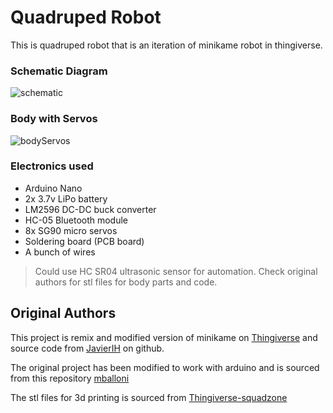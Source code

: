 # Quadruped Robot

This is quadruped robot that is an iteration of minikame robot in thingiverse. 

### Schematic Diagram

![schematic](https://ngaih.tech/images/quadruped/schematic.jpg)

### Body with Servos

![bodyServos](https://ngaih.tech/images/quadruped/servos_3dprint.jpg)

### Electronics used

- Arduino Nano
- 2x 3.7v LiPo battery 
- LM2596 DC-DC buck converter
- HC-05 Bluetooth module
- 8x SG90 micro servos
- Soldering board (PCB board)
- A bunch of wires

> Could use HC SR04 ultrasonic sensor for automation.
> Check original authors for stl files for body parts and code.

## Original Authors
This project is remix and modified version of minikame on [Thingiverse](https://www.thingiverse.com/thing:1265766) and source code from [JavierIH](https://github.com/JavierIH/miniKame) on github.

The original project has been modified to work with arduino and is sourced from this repository [mballoni](https://github.com/mballoni/ez-arduino-minikame)

The stl files for 3d printing is sourced from [Thingiverse-squadzone](https://www.thingiverse.com/thing:2523270)